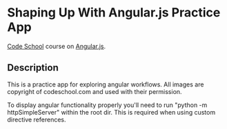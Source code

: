 # Shaping Up With Angular.js Practice App

[Code School](http://codeschool.com/) course on [Angular.js](https://angularjs.org/).

## Description

This is a practice app for exploring angular workflows. All images are copyright of codeschool.com and used with their permission.  

To display angular functionality properly you'll need to run "python -m httpSimpleServer" within the root dir. This is required when using custom directive references.
